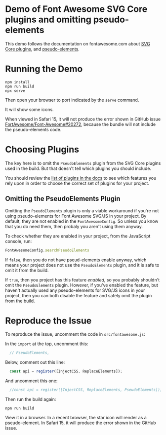 # Demo of Font Awesome SVG Core plugins and omitting pseudo-elements

This demo follows the documentation on fontawesome.com about [SVG Core plugins](https://docs.fontawesome.com/apis/javascript/plugins), and [pseudo-elements](https://docs.fontawesome.com/web/add-icons/pseudo-elements).

# Running the Demo

```
npm install
npm run build
npx serve
```

Then open your browser to port indicated by the `serve` command.

It will show some icons.

When viewed in Safari 15, it will not produce the error shown in GitHub issue [FortAwesome/Font-Awesome#20272](https://github.com/FortAwesome/Font-Awesome/issues/20727), because the bundle will not include the pseudo-elements code.

# Choosing Plugins

The key here is to omit the `PseudoElements` plugin from the SVG Core plugins used in the build. But that doesn't tell which plugins you should include.

You should review the [list of plugins in the docs](https://docs.fontawesome.com/apis/javascript/plugins#font-awesome-can-do-a-lot) to see which features you rely upon in order to choose the correct set of plugins for your project.

## Omitting the PseudoElements Plugin

Omitting the `PseudoElements` plugin is only a viable workaround if you're not using pseudo-elements for Font Awesome SVG/JS in your project. By default, they are not enabled in the `FontAwesomeConfig`.
So unless you know that you do need them, then probaly you aren't using them anyway.

To check whether they are enabled in your project, from the JavaScript console, run:

```javascript
FontAwesomeConfig.searchPseudoElements
```

If `false`, then you do not have pseud-elements enable anyway, which means your project does not use the `PseudoElements` plugin, and it is safe to omit it from the build.

If `true`, then you project has this feature _enabled_, so you probably shouldn't omit the `PseudoElements` plugin. However, if you've enabled the feature, but haven't actually used any pseudo-elements for SVG/JS icons in your project, then you can both disable the feature and safely omit the plugin from the build.

# Reproduce the Issue

To reproduce the issue, uncomment the code in `src/fontawesome.js`:

In the `import` at the top, uncomment this:
```javascript
  // PseudoElements,
```

Below, comment out this line:
```javascript
  const api = register([InjectCSS, ReplaceElements]);
```

And uncomment this one:
```javascript
  //const api = register([InjectCSS, ReplaceElements, PseudoElements]);
```

Then run the build again:
```
npm run build
```

View it in a browser. In a recent browser, the star icon will render as a pseudo-element. In Safari 15, it will produce the error shown in the GitHub issue.

